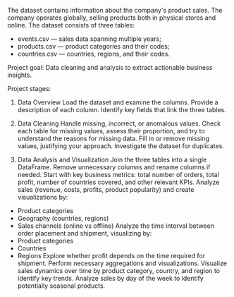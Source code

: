 The dataset contains information about the company's product sales. The company operates globally, selling products both in physical stores and online. 
The dataset consists of three tables:

- events.csv — sales data spanning multiple years;
- products.csv — product categories and their codes;
- countries.csv — countries, regions, and their codes.


Project goal: Data cleaning and analysis to extract actionable business insights.

Project stages:

1. Data Overview
Load the dataset and examine the columns. Provide a description of each column.
Identify key fields that link the three tables.

3. Data Cleaning
Handle missing, incorrect, or anomalous values.
Check each table for missing values, assess their proportion, and try to understand the reasons for missing data.
Fill in or remove missing values, justifying your approach.
Investigate the dataset for duplicates.

5. Data Analysis and Visualization
Join the three tables into a single DataFrame. Remove unnecessary columns and rename columns if needed.
Start with key business metrics: total number of orders, total profit, number of countries covered, and other relevant KPIs.
Analyze sales (revenue, costs, profits, product popularity) and create visualizations by:
- Product categories
- Geography (countries, regions)
- Sales channels (online vs offline)
Analyze the time interval between order placement and shipment, visualizing by:
- Product categories
- Countries
- Regions
Explore whether profit depends on the time required for shipment. Perform necessary aggregations and visualizations.
Visualize sales dynamics over time by product category, country, and region to identify key trends.
Analyze sales by day of the week to identify potentially seasonal products.

